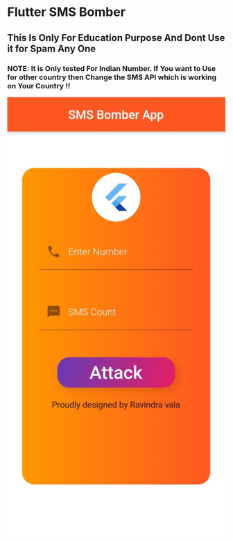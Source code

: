 # Flutter SMS Bomber

## This Is Only For Education Purpose And Dont Use it for Spam Any One

### NOTE:   It is Only tested For Indian Number. If You want to Use for other country then Change the SMS API which is working on Your Country !!

![Test Image 4](https://github.com/digitalindiaapps/Flutter-SMS-Bomber/raw/master/ss.png)
